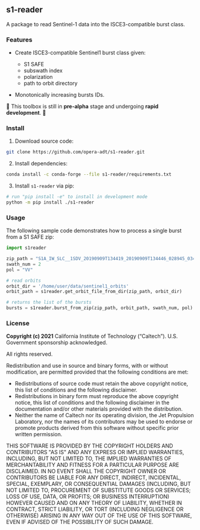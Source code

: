 ## s1-reader

A package to read Sentinel-1 data into the ISCE3-compatible burst class.

### Features

+ Create ISCE3-compatible Sentinel1 burst class given:

  - S1 SAFE
  - subswath index
  - polarization
  - path to orbit directory

+ Monotonically increasing bursts IDs.

🚨 This toolbox is still in **pre-alpha** stage and undergoing **rapid development**. 🚨 

### Install

1. Download source code:

```bash
git clone https://github.com/opera-adt/s1-reader.git
```

2. Install dependencies:

```bash
conda install -c conda-forge --file s1-reader/requirements.txt
```

3. Install `s1-reader` via pip:

```bash
# run "pip install -e" to install in development mode
python -m pip install ./s1-reader
```

### Usage

The following sample code demonstrates how to process a single burst from a S1 SAFE zip:

```python
import s1reader

zip_path = "S1A_IW_SLC__1SDV_20190909T134419_20190909T134446_028945_03483B_B9E1.zip"
swath_num = 2
pol = "VV"

# read orbits
orbit_dir = '/home/user/data/sentinel1_orbits'
orbit_path = s1reader.get_orbit_file_from_dir(zip_path, orbit_dir)

# returns the list of the bursts
bursts = s1reader.burst_from_zip(zip_path, orbit_path, swath_num, pol)
```

### License

**Copyright (c) 2021** California Institute of Technology (“Caltech”). U.S. Government sponsorship acknowledged.

All rights reserved.

Redistribution and use in source and binary forms, with or without modification, are permitted provided that the following conditions are met:
* Redistributions of source code must retain the above copyright notice, this list of conditions and the following disclaimer.
* Redistributions in binary form must reproduce the above copyright notice, this list of conditions and the following disclaimer in the documentation and/or other materials provided with the distribution.
* Neither the name of Caltech nor its operating division, the Jet Propulsion Laboratory, nor the names of its contributors may be used to endorse or promote products derived from this software without specific prior written permission.

THIS SOFTWARE IS PROVIDED BY THE COPYRIGHT HOLDERS AND CONTRIBUTORS "AS
IS" AND ANY EXPRESS OR IMPLIED WARRANTIES, INCLUDING, BUT NOT LIMITED TO,
THE IMPLIED WARRANTIES OF MERCHANTABILITY AND FITNESS FOR A PARTICULAR
PURPOSE ARE DISCLAIMED. IN NO EVENT SHALL THE COPYRIGHT OWNER OR
CONTRIBUTORS BE LIABLE FOR ANY DIRECT, INDIRECT, INCIDENTAL, SPECIAL,
EXEMPLARY, OR CONSEQUENTIAL DAMAGES (INCLUDING, BUT NOT LIMITED TO,
PROCUREMENT OF SUBSTITUTE GOODS OR SERVICES; LOSS OF USE, DATA, OR PROFITS;
OR BUSINESS INTERRUPTION) HOWEVER CAUSED AND ON ANY THEORY OF LIABILITY,
WHETHER IN CONTRACT, STRICT LIABILITY, OR TORT (INCLUDING NEGLIGENCE OR
OTHERWISE) ARISING IN ANY WAY OUT OF THE USE OF THIS SOFTWARE, EVEN IF
ADVISED OF THE POSSIBILITY OF SUCH DAMAGE.
